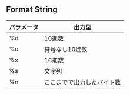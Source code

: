 ## Format String

| パラメータ | 出力型 |
| ---- | ---- |
| %d | 10進数 |
| %u | 符号なし10進数 |
| %x | 16進数 |
| %s | 文字列 |
| %n | ここまでで出力したバイト数 |
